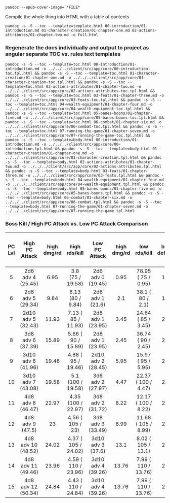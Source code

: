 ```
pandoc --epub-cover-image=`*FILE*
```

Compile the whole thing into HTML with a table of contents
```
pandoc -s -S --toc --template=template.html 00-introduction/01-introduction.md 01-character-creation/01-chapter-one.md 02-actions-attributes/01-chapter-two.md -o full.html
```

### Regenerate the docs individually and output to project as angular separate TOC vs. rules text templates

```
pandoc -s -S --toc --template=toc.html 00-introduction/01-introduction.md -o ../../../client/src/app/core/00-introduction-toc.tpl.html && pandoc -s -S --toc --template=toc.html 01-character-creation/01-chapter-one.md -o ../../../client/src/app/core/01-character-creation-toc.tpl.html && pandoc -s -S --toc --template=toc.html 02-actions-attributes/01-chapter-two.md -o ../../../client/src/app/core/02-actions-attributes-toc.tpl.html && pandoc -s -S --toc --template=toc.html 03-feats/01-chapter-three.md -o ../../../client/src/app/core/03-feats-toc.tpl.html && pandoc -s -S --toc --template=toc.html 04-wealth-equipment/01-chapter-four.md -o ../../../client/src/app/core/04-wealth-equipment-toc.tpl.html && pandoc -s -S --toc --template=toc.html 05-banes-boons/01-chapter-five.md -o ../../../client/src/app/core/05-banes-boons-toc.tpl.html && pandoc -s -S --toc --template=toc.html 06-combat/01-chapter-six.md -o ../../../client/src/app/core/06-combat-toc.tpl.html && pandoc -s -S --toc --template=toc.html 07-running-the-game/01-chapter-seven.md -o ../../../client/src/app/core/07-running-the-game-toc.tpl.html && pandoc -s -S --toc --template=body.html 00-introduction/01-introduction.md -o ../../../client/src/app/core/00-introduction.tpl.html && pandoc -s -S --toc --template=body.html 01-character-creation/01-chapter-one.md -o ../../../client/src/app/core/01-character-creation.tpl.html && pandoc -s -S --toc --template=body.html 02-actions-attributes/01-chapter-two.md -o ../../../client/src/app/core/02-actions-attributes.tpl.html && pandoc -s -S --toc --template=body.html 03-feats/01-chapter-three.md -o ../../../client/src/app/core/03-feats.tpl.html && pandoc -s -S --toc --template=body.html 04-wealth-equipment/01-chapter-four.md -o ../../../client/src/app/core/04-wealth-equipment.tpl.html && pandoc -s -S --toc --template=body.html 05-banes-boons/01-chapter-five.md -o ../../../client/src/app/core/05-banes-boons.tpl.html && pandoc -s -S --toc --template=body.html 06-combat/01-chapter-six.md -o ../../../client/src/app/core/06-combat.tpl.html && pandoc -s -S --toc --template=body.html 07-running-the-game/01-chapter-seven.md -o ../../../client/src/app/core/07-running-the-game.tpl.html
```


### Boss Kill / High PC Attack vs. Low PC Attack Comparison

| PC Lvl | High PC Attack | high dmg/rd | high rds/kill | Low PC Attack | high dmg/rd | low rds/kill | boss defense | boss HP | Avg Rds / kill | 4 Char Avg Kill Rds |
| :-: | :-: | :-: | :-: | :-: | :-: | :-: | :-: | :-: | :-: | :-: |
| 5 | 2d6 adv 4 (25.45) | 6.95 | 3.8 (75 / 19.58) | 2d6 adv 0 (19.45) | 0.95 | 78.95 ( 75 / 0.95) | 18.5 | 75 | 10.34 | 2.59 |
| 6 | 2d8 adv 5 (29.34) | 9.84 | 8.13 (80 / 9.84) | 2d6 adv 1 (21.6) | 2.1 | 38.1 ( 80 / 2.1) | 19.5 | 80 | 5.78 | 1.45 |
| 7 | 2d10 adv 5 (32.43) | 11.93 | 7.13 ( 85 / 11.93) | 2d8 adv 1 (23.95) | 3.45 | 24.64 ( 85 / 3.45) | 20.5 | 85 | 3.97 | 0.99 |
| 8 | 3d8 adv 6 (37.39) | 15.89 | 5.66 ( 90 / 15.89) | 2d8 adv 1 (23.95) | 2.45 | 36.74 ( 90 / 2.45) | 21.5 | 90 | 5.3 | 1.33 |
| 9 | 3d10 adv 6 (41.96) | 19.46 | 4.88 ( 95 / 19.46) | 2d10 adv 2 (28.45) | 5.95 | 15.97 ( 95 / 5.95) | 22.5 | 95 | 2.6 | 0.65 |
| 10 | 3d10 adv 7 (43.08) | 19.58 | 5.1 (100 / 19.58) | 3d6 adv 2 (27.97) | 4.47 | 22.37 ( 100 / 4.47) | 23.5 | 100 | 3.43 | 0.86 |
| 11 | 4d8 adv 8 (46.47) | 22.97 | 4.35 (100 / 22.97) | 3d8 adv 2 (31.72) | 8.22 | 12.17 ( 100 / 8.22) | 23.5 | 100 | 2.06 | 0.52 |
| 12 | 4d8 adv 9 (47.5) | 23 | 4.56 ( 105 / 23) | 3d8 adv 3 (33.49) | 8.99 | 11.68 ( 105 / 8.99) | 24.5 | 105 | 2.03 | 0.51  |
| 13 | 4d8 adv 10 (48.52) | 24.02 | 4.37 ( 105 / 24.02) | 3d10 adv 3 (37.6) | 13.1 | 8.02 ( 105 / 13.1) | 24.5 | 105 | 2.18 | 0.55 |
| 14 | 4d8 adv 11 (49.46) | 23.96 | 4.59 ( 110 / 23.96) | 3d10 adv 4 (39.26) | 13.76 | 7.99 ( 110 / 13.76) | 25.5 | 110 | 1.57 | 0.39 |
| 15 | 4d8 adv 12 (50.34) | 24.84 | 4.43 ( 110 / 24.84) | 3d10 adv 4 (39.26) | 13.76 | 7.99 ( 110 / 13.76) | 25.5 | 110 | 1.55 | 0.39 |
